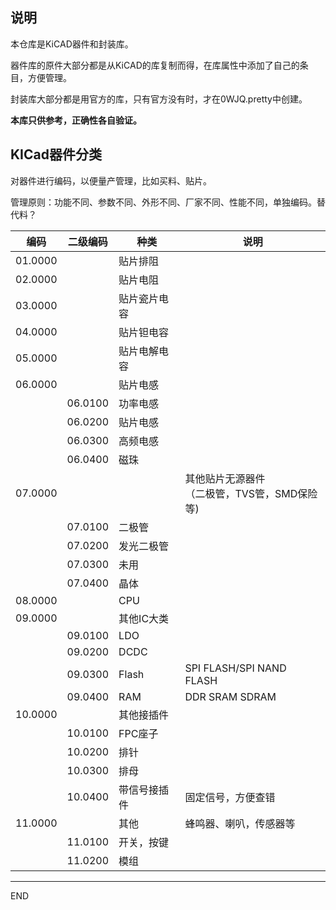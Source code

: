 ## 说明

本仓库是KiCAD器件和封装库。

器件库的原件大部分都是从KiCAD的库复制而得，在库属性中添加了自己的条目，方便管理。

封装库大部分都是用官方的库，只有官方没有时，才在0WJQ.pretty中创建。

**本库只供参考，正确性各自验证。**

## KICad器件分类

对器件进行编码，以便量产管理，比如买料、贴片。

管理原则：功能不同、参数不同、外形不同、厂家不同、性能不同，单独编码。替代料？

| 编码    | 二级编码 | 种类         | 说明                                              |
| ------- | -------- | ------------ | ------------------------------------------------- |
| 01.0000 |          | 贴片排阻     |                                                   |
| 02.0000 |          | 贴片电阻     |                                                   |
| 03.0000 |          | 贴片瓷片电容 |                                                   |
| 04.0000 |          | 贴片钽电容   |                                                   |
| 05.0000 |          | 贴片电解电容 |                                                   |
| 06.0000 |          | 贴片电感     |                                                   |
|         | 06.0100  | 功率电感     |                                                   |
|         | 06.0200  | 贴片电感     |                                                   |
|         | 06.0300  | 高频电感     |                                                   |
|         | 06.0400  | 磁珠         |                                                   |
| 07.0000 |          |              | 其他贴片无源器件<br />（二极管，TVS管，SMD保险等) |
|         | 07.0100  | 二极管       |                                                   |
|         | 07.0200  | 发光二极管   |                                                   |
|         | 07.0300  | 未用         |                                                   |
|         | 07.0400  | 晶体         |                                                   |
| 08.0000 |          | CPU          |                                                   |
| 09.0000 |          | 其他IC大类   |                                                   |
|         | 09.0100  | LDO          |                                                   |
|         | 09.0200  | DCDC         |                                                   |
|         | 09.0300  | Flash        | SPI FLASH/SPI NAND FLASH                          |
|         | 09.0400  | RAM          | DDR   SRAM SDRAM                                  |
| 10.0000 |          | 其他接插件   |                                                   |
|         | 10.0100  | FPC座子      |                                                   |
|         | 10.0200  | 排针         |                                                   |
|         | 10.0300  | 排母         |                                                   |
|         | 10.0400  | 带信号接插件 | 固定信号，方便查错                                |
| 11.0000 |          | 其他         | 蜂鸣器、喇叭，传感器等                            |
|         | 11.0100  | 开关，按键   |                                                   |
|         | 11.0200  | 模组         |                                                   |

-------------------------------------------------------

END